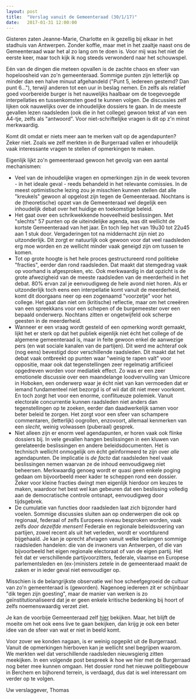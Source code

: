 ```yaml
---
layout: post
title:  "Verslag vanuit de Gemeenteraad (30/1/17)"
date:   2017-01-31 12:00:00
---
```


Gisteren zaten Jeanne-Marie, Charlotte en ik gezellig bij elkaar in het stadhuis van Antwerpen. Zonder koffie, maar met in het zaaltje naast ons de Gemeenteraad waar het al zo lang om te doen is. Voor mij was het niet de eerste keer, maar toch kijk ik nog steeds verwonderd naar het schouwspel.

Eén van de dingen die meteen opvallen is de zachte chaos en sfeer van hopeloosheid van zo'n gemeenteraad. Sommige punten zijn letterlijk op minder dan een halve minuut afgehandeld ("Punt 5, iedereen gestemd? Dan punt 6..."), terwijl anderen tot een uur in beslag nemen. En zelfs als relatief goed voorbereide burger is het nauwelijks haalbaar om de toegevoegde interpellaties en tussenkomsten goed te kunnen volgen. De discussies zelf lijken ook nauwelijks over de inhoudelijke dossiers te gaan. In de meeste gevallen lezen raadsleden (ook die in het college) gewoon tekst af van een A4-tje, zelfs als "antwoord". Voor niet-schriftelijke vragen is dit op z'n minst merkwaardig.

Komt dit omdat er niets meer aan te merken valt op de agendapunten? Zeker niet. Zoals we zelf merkten in de Burgerraad vallen er inhoudelijk vaak interessante vragen te stellen of opmerkingen te maken.

Eigenlijk lijkt zo'n gemeenteraad gewoon het gevolg van een aantal mechanismen:

- Veel van de inhoudelijke vragen en opmerkingen zijn in de week tevoren - in het ideale geval - reeds behandeld in het relevante comissies. In de meest optimistische lezing zou je misschien kunnen stellen dat alle "kreukels" gewoon al opgelost zijn tegen de Gemeenteraad. Nochtans is de (theoretische) opzet van de Gemeenteraad wel degelijk een inhoudelijk debat over het huidige en toekomstige beleid.
- Het gaat over een schrikwekkende hoeveelheid beslissingen. Met "slechts" 57 punten op de uiteindelijke agenda, was dit wellicht de kortste Gemeenteraad van het jaar. En toch liep het van 19u30 tot 22u45 aan 1 stuk door. Vergaderingen tot na middernacht zijn niet zo uitzonderlijk. Dit zorgt er natuurlijk ook gewoon voor dat veel raadsleden erg moe worden en ze wellicht minder vaak geneigd zijn om tussen te komen.
- Tot op grote hoogte is het hele proces gestructureerd rond politieke "fracties", eerder dan rond raadsleden. Dat maakt dat stemgedrag vaak op voorhand is afgesproken, etc. Ook merkwaardig in dat opzicht is de grote afwezigheid van de meeste raadsleden van de meerderheid in het debat. 80% ervan zal je eenvoudigweg de hele avond niet horen. Als er uitzonderlijk toch eens een interpellatie komt vanuit de meerderheid, komt dit doorgaans neer op een zogenaamd "voorzetje" voor het college. Het gaat dan niet om (kritische) reflectie, maar om het creeëren van een spreekkans voor een schepen of de burgemeester over een bepaald onderwerp. Nochtans zitten er ongetwijfeld ook scherpe geesten in de meerderheid.
- Wanneer er een vraag wordt gesteld of een opmerking wordt gemaakt, lijkt het er sterk op dat het publiek eigenlijk niet écht het college of de algemene gemeenteraad is, maar in feite gewoon enkel de aanwezige pers (en wat sociale kanalen van de partijen). Dit werd me achteraf ook (nog eens) bevestigd door verschillende raadsleden. Dit maakt dat het debat vaak ontbreekt op punten waar "weinig te rapen valt" voor oppositie, maar ook dat tegenstellingen zeer regelmatig artificieel opgedreven worden voor mediatiek effect. Zo was er een zeer emotionele discussie over een maandelange loodvervuiling van Umicore in Hoboken, een onderwerp waar je écht niet van kan vermoeden dat er iemand fundamenteel niet bezorgd is of wil dat dit niet meer voorkomt. En toch zorgt het voor een enorme, conflitueuze polemiek. Vanuit electorale concurrentie kunnen raadsleden niet anders dan tegenstellingen op te zoeken, eerder dan daadwerkelijk samen voor beter beleid te zorgen. Het zorgt voor een sfeer van schampere commentaren, (letterlijk) oogrollen, enzovoort, allemaal kenmerken van een *slecht*, weinig volwassen (puberaal) gesprek.
- Niet alleen zijn er enorm veel agendapunten, er horen vaak ook flinke dossiers bij. In vele gevallen hangen beslissingen in een kluwen van gerelateerde beslissingen en andere beleidsdocumenten. Het is technisch wellicht onmogelijk om écht geïnformeerd te zijn over *alle* agendapunten. De implicatie is *de facto* dat raadsleden heel vaak beslissingen nemen waarvan ze de inhoud eenvoudigweg niet beheersen. Merkwaardig genoeg wordt er quasi geen enkele poging gedaan om bijvoorbeeld meer kader te scheppen rond een dossier. Zeker voor kleine fracties dwingt men eigenlijk hierdoor om keuzes te maken, waardoor het best wel kan gebeuren dat een beslissing volledig aan de democratische controle ontsnapt, eenvoudigweg door tijdsgebrek.
- De cumulatie van functies door raadsleden laat zich bijzonder hard voelen. Sommige discussies sluiten aan op onderwerpen die ook op regionaal, federaal of zelfs Europees niveau besproken worden, vaak zelfs *door dezelfde mensen*! Federale en regionale beleidsvoering van partijen, zowel recent als uit het verleden, wordt er voortdurend bijgehaald. Je kan je oprecht afvragen vanuit welke belangen sommige raadsleden handelen: die van de inwoners van Antwerpen, of die van bijvoorbeeld het eigen regionale electoraat of van de eigen partij. Het feit dat er verschillende partijvoorzitters, federale, vlaamse en Europese parlementsleden en (ex-)ministers zetele in de gemeenteraad maakt de zaken er in ieder geval niet eenvoudiger op.

Misschien is de belangrijkste observatie wel hoe scheefgegroeid de cultuur van zo'n gemeenteraad is (geworden). Nagenoeg iedereen zit er schijnbaar "dik tegen zijn goesting", maar de manier van werken is zo geïnstitutionaliseerd dat je er geen enkele kritische bedenking bij hoort of zelfs noemenswaardig verzet ziet.

Je kan de voorbije Gemeenteraad zelf [hier](https://www.antwerpen.be/nl/overzicht/gemeenteraad/volg-de-gemeenteraad-live/gemeenteraad-januari-2017) bekijken. Maar, het blijft de moeite om het ook eens live te gaan bekijken, dan krijg je ook een beter idee van de sfeer van wat er niet in beeld komt.

Voor zover we konden nagaan, is er weinig opgepikt uit de Burgerraad. Vanuit de opmerkingen hierboven kan je wellicht snel begrijpen waarom. We merkten wel dat verschillende raadsleden nieuwsgierig zitten meekijken. In een volgende post bespreek ik hoe we hier met de Burgerraad nog beter mee kunnen omgaan. Het dossier rond het nieuwe politiegebouw in Berchem en bijhorend terrein, is verdaagd, dus dat is wel interessant om verder op te volgen.

Uw verslaggever,
Thomas


